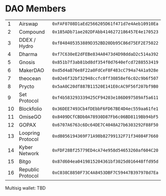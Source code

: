 # DAO Members
|   |      |         |
|---|------|---------|
|1|Airswap|`0xFAF0708D1aEd2566205D61f471d7e4Aeb10910Ea`|
|2| Compound|		          `0x185ADb71ae202DFAbb4146272186457E4e170523`|
|3| DDEX / Hydro|		      `0xf848405353889D352BD20Db95C86d75EF2E75022`|
|4| Dharma		   |         `0xf7C630eE2dFEBe834A0473d4D98ddaD2c514a392`|
|5| Gnosis		    |        `0x851b7f3ab81bd8df354f0d7640efcd7288553419`|
|6| MakerDAO		   |       `0xd5d4aB76e8F22a0FdCeF8F483cC794a74A1a928e`|
|7| theocean		    |      `0x02e6f32bf32948ccfc0ff30858ef6c02c9b6f507`|
|8| Prycto		       |     `0x5aA0C20df887B11520E141E0cAC9F56f207bf9B0`|
|9| Set Protocol		  |    `0xf4b583293339425CF94203e186D097589Af5a611`|
|10| Blockfolio		    |  `0x36DEE7493Cb4fDEbbF6FD67BE4D4ec559aa61fe1`|
|11| OmiseGO		      |    `0x8409DCfCBDb0A78930D87Fb6c06BD8119Bb94bF5`|
|12| GOPAX		        |    `0x6707A6763c6Dc64DE7C4048A27b6303292F88F50`|
|13| Loopring Protocol |	`0xd8056194369F71A98b82799132F71f34084F7660`|
|14| Kyber Network 	   | `0xFDF28Bf25779ED4cA74e958d54653260af604C20`|
|15| Bitgo 		         | `0x87d604ea0419815204361bf3025d016448ffd95d`|
|16| Republic Protocol |	`0xC038C8850F73C4A8453DBF7C59447B397978d7Ea`|


Multisig wallet: TBD
